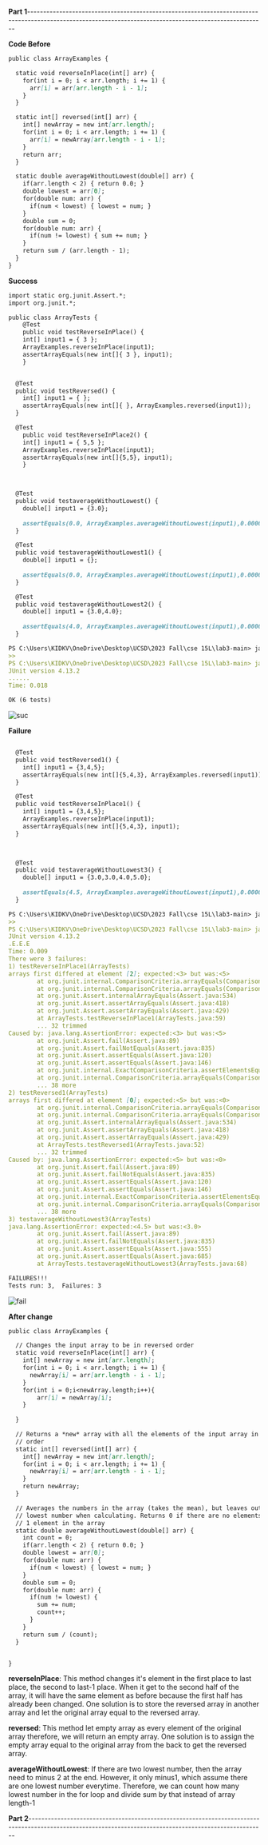 **Part 1**--------------------------------------------------------------------------------------------------------------------------------------------------------




**Code Before**
````md
public class ArrayExamples {

  static void reverseInPlace(int[] arr) {
    for(int i = 0; i < arr.length; i += 1) {
      arr[i] = arr[arr.length - i - 1];
    }
  }

  static int[] reversed(int[] arr) {
    int[] newArray = new int[arr.length];
    for(int i = 0; i < arr.length; i += 1) {
      arr[i] = newArray[arr.length - i - 1];
    }
    return arr;
  }

  static double averageWithoutLowest(double[] arr) {
    if(arr.length < 2) { return 0.0; }
    double lowest = arr[0];
    for(double num: arr) {
      if(num < lowest) { lowest = num; }
    }
    double sum = 0;
    for(double num: arr) {
      if(num != lowest) { sum += num; }
    }
    return sum / (arr.length - 1);
  }
}
````

**Success**
````md
import static org.junit.Assert.*;
import org.junit.*;

public class ArrayTests {
	@Test 
	public void testReverseInPlace() {
    int[] input1 = { 3 };
    ArrayExamples.reverseInPlace(input1);
    assertArrayEquals(new int[]{ 3 }, input1);
	}


  @Test
  public void testReversed() {
    int[] input1 = { };
    assertArrayEquals(new int[]{ }, ArrayExamples.reversed(input1));
  }

  @Test 
	public void testReverseInPlace2() {
    int[] input1 = { 5,5 };
    ArrayExamples.reverseInPlace(input1);
    assertArrayEquals(new int[]{5,5}, input1);
	}


  
  @Test
  public void testaverageWithoutLowest() {
    double[] input1 = {3.0};
    
    assertEquals(0.0, ArrayExamples.averageWithoutLowest(input1),0.000001);
  }

  @Test
  public void testaverageWithoutLowest1() {
    double[] input1 = {};
    
    assertEquals(0.0, ArrayExamples.averageWithoutLowest(input1),0.000001);
  }

  @Test
  public void testaverageWithoutLowest2() {
    double[] input1 = {3.0,4.0};
    
    assertEquals(4.0, ArrayExamples.averageWithoutLowest(input1),0.000001);
  }

PS C:\Users\KIDKV\OneDrive\Desktop\UCSD\2023 Fall\cse 15L\lab3-main> javac -cp ".;lib/hamcrest-core-1.3.jar;lib/junit-4.13.2.jar" *.java
>>
PS C:\Users\KIDKV\OneDrive\Desktop\UCSD\2023 Fall\cse 15L\lab3-main> java -cp ".;lib/junit-4.13.2.jar;lib/hamcrest-core-1.3.jar" org.junit.runner.JUnitCore ArrayTests
JUnit version 4.13.2
......
Time: 0.018

OK (6 tests)
````
![suc](lab-report3-suc.png)


**Failure**
````md

  @Test
  public void testReversed1() {
    int[] input1 = {3,4,5};
    assertArrayEquals(new int[]{5,4,3}, ArrayExamples.reversed(input1));
  }

  @Test
  public void testReverseInPlace1() {
    int[] input1 = {3,4,5};
    ArrayExamples.reverseInPlace(input1);
    assertArrayEquals(new int[]{5,4,3}, input1);
  }

  

  @Test
  public void testaverageWithoutLowest3() {
    double[] input1 = {3.0,3.0,4.0,5.0};
    
    assertEquals(4.5, ArrayExamples.averageWithoutLowest(input1),0.000001);
  }

PS C:\Users\KIDKV\OneDrive\Desktop\UCSD\2023 Fall\cse 15L\lab3-main> javac -cp ".;lib/hamcrest-core-1.3.jar;lib/junit-4.13.2.jar" *.java
>>
PS C:\Users\KIDKV\OneDrive\Desktop\UCSD\2023 Fall\cse 15L\lab3-main> java -cp ".;lib/junit-4.13.2.jar;lib/hamcrest-core-1.3.jar" org.junit.runner.JUnitCore ArrayTests
JUnit version 4.13.2
.E.E.E
Time: 0.009
There were 3 failures:
1) testReverseInPlace1(ArrayTests)
arrays first differed at element [2]; expected:<3> but was:<5>
        at org.junit.internal.ComparisonCriteria.arrayEquals(ComparisonCriteria.java:78)
        at org.junit.internal.ComparisonCriteria.arrayEquals(ComparisonCriteria.java:28)
        at org.junit.Assert.internalArrayEquals(Assert.java:534)
        at org.junit.Assert.assertArrayEquals(Assert.java:418)
        at org.junit.Assert.assertArrayEquals(Assert.java:429)
        at ArrayTests.testReverseInPlace1(ArrayTests.java:59)
        ... 32 trimmed
Caused by: java.lang.AssertionError: expected:<3> but was:<5>
        at org.junit.Assert.fail(Assert.java:89)
        at org.junit.Assert.failNotEquals(Assert.java:835)
        at org.junit.Assert.assertEquals(Assert.java:120)
        at org.junit.Assert.assertEquals(Assert.java:146)
        at org.junit.internal.ExactComparisonCriteria.assertElementsEqual(ExactComparisonCriteria.java:8)
        at org.junit.internal.ComparisonCriteria.arrayEquals(ComparisonCriteria.java:76)
        ... 38 more
2) testReversed1(ArrayTests)
arrays first differed at element [0]; expected:<5> but was:<0>
        at org.junit.internal.ComparisonCriteria.arrayEquals(ComparisonCriteria.java:78)
        at org.junit.internal.ComparisonCriteria.arrayEquals(ComparisonCriteria.java:28)
        at org.junit.Assert.internalArrayEquals(Assert.java:534)
        at org.junit.Assert.assertArrayEquals(Assert.java:418)
        at org.junit.Assert.assertArrayEquals(Assert.java:429)
        at ArrayTests.testReversed1(ArrayTests.java:52)
        ... 32 trimmed
Caused by: java.lang.AssertionError: expected:<5> but was:<0>
        at org.junit.Assert.fail(Assert.java:89)
        at org.junit.Assert.failNotEquals(Assert.java:835)
        at org.junit.Assert.assertEquals(Assert.java:120)
        at org.junit.Assert.assertEquals(Assert.java:146)
        at org.junit.internal.ExactComparisonCriteria.assertElementsEqual(ExactComparisonCriteria.java:8)
        at org.junit.internal.ComparisonCriteria.arrayEquals(ComparisonCriteria.java:76)
        ... 38 more
3) testaverageWithoutLowest3(ArrayTests)
java.lang.AssertionError: expected:<4.5> but was:<3.0>
        at org.junit.Assert.fail(Assert.java:89)
        at org.junit.Assert.failNotEquals(Assert.java:835)
        at org.junit.Assert.assertEquals(Assert.java:555)
        at org.junit.Assert.assertEquals(Assert.java:685)
        at ArrayTests.testaverageWithoutLowest3(ArrayTests.java:68)

FAILURES!!!
Tests run: 3,  Failures: 3
````
![fail](lab-report2-fail.png)

**After change**
````md
public class ArrayExamples {

  // Changes the input array to be in reversed order
  static void reverseInPlace(int[] arr) {
    int[] newArray = new int[arr.length];
    for(int i = 0; i < arr.length; i += 1) {
      newArray[i] = arr[arr.length - i - 1];
    }
    for(int i = 0;i<newArray.length;i++){
        arr[i] = newArray[i];
    }
    
  }

  // Returns a *new* array with all the elements of the input array in reversed
  // order
  static int[] reversed(int[] arr) {
    int[] newArray = new int[arr.length];
    for(int i = 0; i < arr.length; i += 1) {
      newArray[i] = arr[arr.length - i - 1];
    }
    return newArray;
  }

  // Averages the numbers in the array (takes the mean), but leaves out the
  // lowest number when calculating. Returns 0 if there are no elements or just
  // 1 element in the array
  static double averageWithoutLowest(double[] arr) {
    int count = 0;
    if(arr.length < 2) { return 0.0; }
    double lowest = arr[0];
    for(double num: arr) {
      if(num < lowest) { lowest = num; }
    }
    double sum = 0;
    for(double num: arr) {
      if(num != lowest) { 
        sum += num; 
        count++;
      }
    }
    return sum / (count);
  }


} 

````
**reverseInPlace**: This method changes it's element in the first place to last place, the second to last-1 place. When it get to the second half of the array, it will have the same element as before because the first half has already been changed. One solution is to store the reversed array in another array and let the original array equal to the reversed array.

**reversed**: This method let empty array as every element of the original array therefore, we will return an empty array. One solution is to assign the empty array equal to the original array from the back to get the reversed array.

**averageWithoutLowest**: If there are two lowest number, then the array need to minus 2 at the end. However, it only minus1, which assume there are one lowest number everytime. Therefore, we can count how many lowest number in the for loop and divide sum by that instead of array length-1




**Part 2**--------------------------------------------------------------------------------------------------------------------------------------------------------






